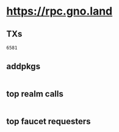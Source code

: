 # https://rpc.gno.land

## TXs
```
6581
```

## addpkgs
```
```

## top realm calls
```
```

## top faucet requesters
```
```

